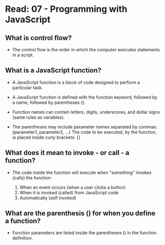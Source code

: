# Read: 07 - Programming with JavaScript

## What is control flow?

* The control flow is the order in which the computer executes statements in a script.

## What is a JavaScript function?

* A JavaScript function is a block of code designed to perform a particular task.

* A JavaScript function is defined with the function keyword, followed by a name, followed by parentheses ().
* Function names can contain letters, digits, underscores, and dollar signs (same rules as variables).
* The parentheses may include parameter names separated by commas:
(parameter1, parameter2, ...)
The code to be executed, by the function, is placed inside curly brackets: {}

## What does it mean to invoke - or call - a function?

* The code inside the function will execute when "something" invokes (calls) the function:

    1. When an event occurs (when a user clicks a button)
    1. When it is invoked (called) from JavaScript code
    1. Automatically (self invoked)

## What are the parenthesis () for when you define a function?

* Function parameters are listed inside the parentheses () in the function definition.
